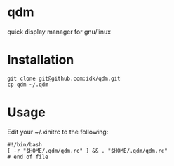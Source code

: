 qdm
===

quick display manager for gnu/linux

Installation
============

    git clone git@github.com:idk/qdm.git
    cp qdm ~/.qdm

Usage
=====

Edit your ~/.xinitrc to the following:

    #!/bin/bash
    [ -r "$HOME/.qdm/qdm.rc" ] && . "$HOME/.qdm/qdm.rc"
    # end of file
